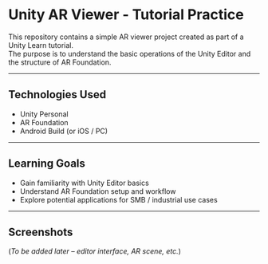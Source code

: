 # Unity AR Viewer - Tutorial Practice

This repository contains a simple AR viewer project created as part of a Unity Learn tutorial.  
The purpose is to understand the basic operations of the Unity Editor and the structure of AR Foundation.

---

## Technologies Used

- Unity Personal
- AR Foundation
- Android Build (or iOS / PC)

---

## Learning Goals

- Gain familiarity with Unity Editor basics
- Understand AR Foundation setup and workflow
- Explore potential applications for SMB / industrial use cases

---

## Screenshots

(*To be added later – editor interface, AR scene, etc.*)
